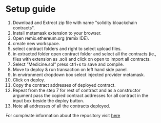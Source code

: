 # Setup guide

1. Download and Extrect zip file with name "solidity bloackchain contracts".
2. Install metamask extension to your browser.
3. Open remix.ethereum.org (remix IDE).
4. create new workspace.
5. select contract folders and right to select upload files.
6. in extracted folder open contract folder and select all the contracts (ie., files with extension as .sol) and click on open to import all contracts.
7. Select “Medicine.sol” press ctrl+s to save and compile.
8. Move to deploy & run transaction on left hand side panel.
9. In environment dropdown box select injected provider metamask.
10. Click on deploy.
11. Copy the contract addresses of deployed contract.
12. Repeat from the step 7 for rest of contract and as a constructor argument pass the copied contract addresses for all contract in the input box beside the deploy button.
13. Note all addresses of all the contracts deployed.

For compleate information about the repository visit [here](https://github.com/MohammadArqham/MajorProjectReactApp)
